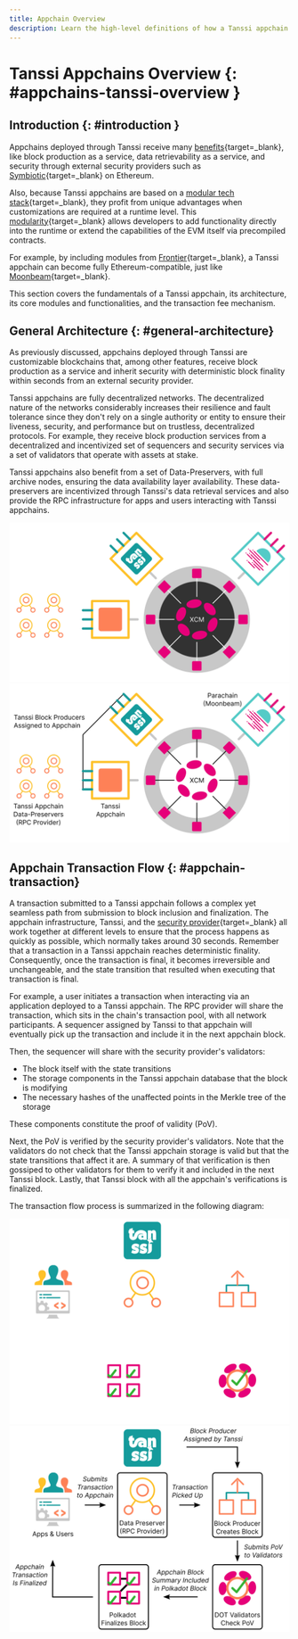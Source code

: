 ```yaml
---
title: Appchain Overview
description: Learn the high-level definitions of how a Tanssi appchain works, its architecture, and its block production as a service mechanism with deterministic finality.
---
```


# Tanssi Appchains Overview {: #appchains-tanssi-overview }

## Introduction {: #introduction }

Appchains deployed through Tanssi receive many [benefits](/learn/tanssi/overview/#what-tanssi-provides){target=\_blank}, like block production as a service, data retrievability as a service, and security through external security providers such as [Symbiotic](https://symbiotic.fi/){target=\_blank} on Ethereum.

Also, because Tanssi appchains are based on a [modular tech stack](/learn/framework/){target=\_blank}, they profit from unique advantages when customizations are required at a runtime level. This [modularity](/learn/framework/modules/){target=\_blank} allows developers to add functionality directly into the runtime or extend the capabilities of the EVM itself via precompiled contracts.

For example, by including modules from [Frontier](https://github.com/paritytech/frontier){target=\_blank}, a Tanssi appchain can become fully Ethereum-compatible, just like [Moonbeam](https://moonbeam.network){target=\_blank}.

This section covers the fundamentals of a Tanssi appchain, its architecture, its core modules and functionalities, and the transaction fee mechanism.

## General Architecture {: #general-architecture}

As previously discussed, appchains deployed through Tanssi are customizable blockchains that, among other features, receive block production as a service and inherit security with deterministic block finality within seconds from an external security provider. 

Tanssi appchains are fully decentralized networks. The decentralized nature of the networks considerably increases their resilience and fault tolerance since they don't rely on a single authority or entity to ensure their liveness, security, and performance but on trustless, decentralized protocols. For example, they receive block production services from a decentralized and incentivized set of sequencers and security services via a set of validators that operate with assets at stake.

Tanssi appchains also benefit from a set of Data-Preservers, with full archive nodes, ensuring the data availability layer availability. These data-preservers are incentivized through Tanssi's data retrieval services and also provide the RPC infrastructure for apps and users interacting with Tanssi appchains.

![Appchain Architecture Overview](/images/learn/appchains/overview/dark-overview-1.webp#only-dark)
![Appchain Architecture Overview](/images/learn/appchains/overview/light-overview-1.webp#only-light)

## Appchain Transaction Flow {: #appchain-transaction}

A transaction submitted to a Tanssi appchain follows a complex yet seamless path from submission to block inclusion and finalization. The appchain infrastructure, Tanssi, and the [security provider](/){target=\_blank} all work together at different levels to ensure that the process happens as quickly as possible, which normally takes around 30 seconds. Remember that a transaction in a Tanssi appchain reaches deterministic finality. Consequently, once the transaction is final, it becomes irreversible and unchangeable, and the state transition that resulted when executing that transaction is final.

For example, a user initiates a transaction when interacting via an application deployed to a Tanssi appchain. The RPC provider will share the transaction, which sits in the chain's transaction pool, with all network participants. A sequencer assigned by Tanssi to that appchain will eventually pick up the transaction and include it in the next appchain block.

Then, the sequencer will share with the security provider's validators:

- The block itself with the state transitions
- The storage components in the Tanssi appchain database that the block is modifying
- The necessary hashes of the unaffected points in the Merkle tree of the storage

These components constitute the proof of validity (PoV).

Next, the PoV is verified by the security provider's validators. Note that the validators do not check that the Tanssi appchain storage is valid but that the state transitions that affect it are. A summary of that verification is then gossiped to other validators for them to verify it and included in the next Tanssi block. Lastly, that Tanssi block with all the appchain's verifications is finalized.

The transaction flow process is summarized in the following diagram:

![Path of a Tanssi Appchain Block in Tanssi](/images/learn/appchains/overview/dark-overview-2.webp#only-dark)
![Path of a Tanssi Appchain Block in Tanssi](/images/learn/appchains/overview/light-overview-2.webp#only-light)

